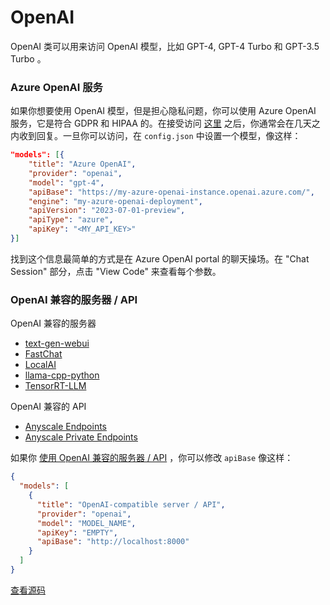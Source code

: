 # OpenAI

OpenAI 类可以用来访问 OpenAI 模型，比如 GPT-4, GPT-4 Turbo 和 GPT-3.5 Turbo 。

### Azure OpenAI 服务

如果你想要使用 OpenAI 模型，但是担心隐私问题，你可以使用 Azure OpenAI 服务，它是符合 GDPR 和 HIPAA 的。在接受访问 [这里](https://azure.microsoft.com/en-us/products/ai-services/openai-service) 之后，你通常会在几天之内收到回复。一旦你可以访问，在 `config.json` 中设置一个模型，像这样：

```json
"models": [{
    "title": "Azure OpenAI",
    "provider": "openai",
    "model": "gpt-4",
    "apiBase": "https://my-azure-openai-instance.openai.azure.com/",
    "engine": "my-azure-openai-deployment",
    "apiVersion": "2023-07-01-preview",
    "apiType": "azure",
    "apiKey": "<MY_API_KEY>"
}]
```

找到这个信息最简单的方式是在 Azure OpenAI portal 的聊天操场。在 "Chat Session" 部分，点击 "View Code" 来查看每个参数。

### OpenAI 兼容的服务器 / API

OpenAI 兼容的服务器

- [text-gen-webui](https://github.com/oobabooga/text-generation-webui/tree/main/extensions/openai#setup--installation)
- [FastChat](https://github.com/lm-sys/FastChat/blob/main/docs/openai_api.md)
- [LocalAI](https://localai.io/basics/getting_started/)
- [llama-cpp-python](https://github.com/abetlen/llama-cpp-python#web-server)
- [TensorRT-LLM](https://github.com/NVIDIA/trt-llm-as-openai-windows?tab=readme-ov-file#examples)

OpenAI 兼容的 API

- [Anyscale Endpoints](https://github.com/continuedev/deploy-os-code-llm#others)
- [Anyscale Private Endpoints](https://github.com/continuedev/deploy-os-code-llm#anyscale-private-endpoints)

如果你 [使用 OpenAI 兼容的服务器 / API](../../model-setup/select-provider#local) ，你可以修改 `apiBase` 像这样：

```json title="~/.continue/config.json"
{
  "models": [
    {
      "title": "OpenAI-compatible server / API",
      "provider": "openai",
      "model": "MODEL_NAME",
      "apiKey": "EMPTY",
      "apiBase": "http://localhost:8000"
    }
  ]
}
```

[查看源码](https://github.com/continuedev/continue/blob/main/core/llm/llms/OpenAI.ts)

